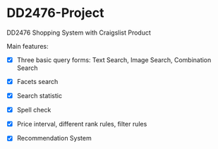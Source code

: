 # DD2476-Project
DD2476 Shopping System with Craigslist Product

Main features:
- [x] Three basic query forms: Text Search, Image Search, Combination Search
- [x] Facets search
- [x] Search statistic
- [x] Spell check
- [x] Price interval, different rank rules, filter rules
- [x] Recommendation System

